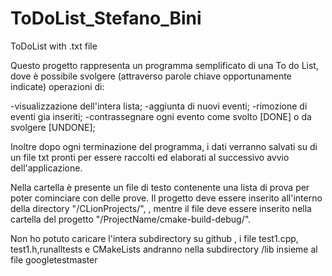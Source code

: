 # ToDoList_Stefano_Bini
ToDoList with .txt file 

Questo progetto rappresenta un programma semplificato di una To do List, 
dove è possibile svolgere (attraverso parole chiave opportunamente indicate) operazioni di:

-visualizzazione dell'intera lista;
-aggiunta di nuovi eventi;
-rimozione di eventi gia inseriti;
-contrassegnare ogni evento come svolto [DONE] o da svolgere [UNDONE];

Inoltre dopo ogni terminazione del programma, i dati verranno salvati su di un file txt pronti per essere 
raccolti ed elaborati al successivo avvio dell'applicazione.

Nella cartella è presente un file di testo contenente una lista di prova per poter cominciare con delle prove.
Il progetto deve essere inserito all'interno della directory "/CLionProjects/", , mentre il file deve essere inserito nella cartella del progetto "/ProjectName/cmake-build-debug/".

Non ho potuto caricare l'intera subdirectory su github , i file test1.cpp, test1.h,runalltests e CMakeLists andranno nella subdirectory /lib insieme al file googletestmaster
